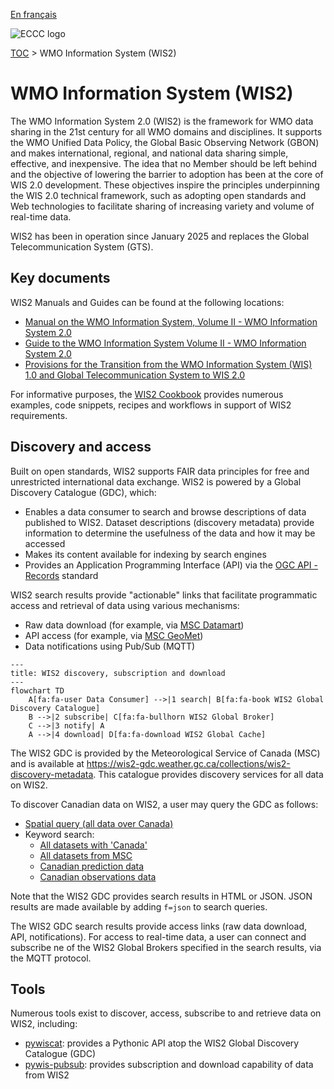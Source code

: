 [En français](readme_fr.md)

![ECCC logo](../img_eccc-logo.png)

[TOC](../readme_en.md) > WMO Information System (WIS2)

# WMO Information System (WIS2)

The WMO Information System 2.0 (WIS2) is the framework for WMO data sharing in the 21st century for all WMO domains and disciplines. It supports the WMO Unified Data Policy, the Global Basic Observing Network (GBON) and makes international, regional, and national data sharing simple, effective, and inexpensive. The idea that no Member should be left behind and the objective of lowering the barrier to adoption has been at the core of WIS 2.0 development. These objectives inspire the principles underpinning the WIS 2.0 technical framework, such as adopting open standards and Web technologies to facilitate sharing of increasing variety and volume of real-time data.

WIS2 has been in operation since January 2025 and replaces the Global Telecommunication System (GTS).

## Key documents

WIS2 Manuals and Guides can be found at the following locations:

* [Manual on the WMO Information System, Volume II - WMO Information System 2.0](https://library.wmo.int/idurl/4/68731)
* [Guide to the WMO Information System Volume II - WMO Information System 2.0](https://library.wmo.int/idurl/4/69130)
* [Provisions for the Transition from the WMO Information System (WIS) 1.0 and Global Telecommunication System to WIS 2.0](https://library.wmo.int/idurl/4/69050)

For informative purposes, the [WIS2 Cookbook](https://wmo-im.github.io/wis2-cookbook/cookbook/wis2-cookbook-DRAFT.html) provides numerous examples, code snippets, recipes and workflows in support of WIS2 requirements.

## Discovery and access

Built on open standards, WIS2 supports FAIR data principles for free and unrestricted international data exchange.  WIS2 is powered by a Global Discovery Catalogue (GDC), which:

* Enables a data consumer to search and browse descriptions of data published to WIS2. Dataset descriptions (discovery metadata) provide information to determine the usefulness of the data and how it may be accessed
* Makes its content available for indexing by search engines
* Provides an Application Programming Interface (API) via the [OGC API - Records](https://ogcapi.ogc.org/records) standard

WIS2 search results provide "actionable" links that facilitate programmatic access and retrieval of data using various mechanisms:

* Raw data download (for example, via [MSC Datamart](../msc-datamart/readme_en.md))
* API access (for example, via [MSC GeoMet](../msc-geomet/readme_en.md))
* Data notifications using Pub/Sub (MQTT)

```mermaid
---
title: WIS2 discovery, subscription and download
---
flowchart TD
    A[fa:fa-user Data Consumer] -->|1 search| B[fa:fa-book WIS2 Global Discovery Catalogue]
    B -->|2 subscribe| C[fa:fa-bullhorn WIS2 Global Broker]
    C -->|3 notify| A
    A -->|4 download| D[fa:fa-download WIS2 Global Cache]
```

The WIS2 GDC is provided by the Meteorological Service of Canada (MSC) and is available at <https://wis2-gdc.weather.gc.ca/collections/wis2-discovery-metadata>.  This catalogue provides discovery services for all data on WIS2.

To discover Canadian data on WIS2, a user may query the GDC as follows:

* [Spatial query (all data over Canada)](https://wis2-gdc.weather.gc.ca/collections/wis2-discovery-metadata/items?bbox=-142,42,-52,84)
* Keyword search:
    * [All datasets with 'Canada'](https://wis2-gdc.weather.gc.ca/collections/wis2-discovery-metadata/items?q=canada)
    * [All datasets from MSC](https://wis2-gdc.weather.gc.ca/collections/wis2-discovery-metadata/items?q=%22ca-eccc-msc%22)
    * [Canadian prediction data](https://wis2-gdc.weather.gc.ca/collections/wis2-discovery-metadata/items?f=json&q=canada%20AND%20prediction)
    * [Canadian observations data](https://wis2-gdc.weather.gc.ca/collections/wis2-discovery-metadata/items?f=json&q=canada%20AND%20observations)

Note that the WIS2 GDC provides search results in HTML or JSON.  JSON results are made available by adding `f=json` to search queries.

The WIS2 GDC search results provide access links (raw data download, API, notifications).  For access to real-time data, a user can connect and subscribe ne of the WIS2 Global Brokers specified in the search results, via the MQTT protocol.

## Tools

Numerous tools exist to discover, access, subscribe to and retrieve data on WIS2, including: 

* [pywiscat](https://github.com/wmo-im/pywiscat): provides a Pythonic API atop the WIS2 Global Discovery Catalogue (GDC)
* [pywis-pubsub](https://github.com/wmo-im/pywis-pubsub): provides subscription and download capability of data from WIS2
